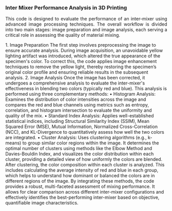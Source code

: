 ### Inter Mixer Performance Analysis in 3D Printing

<p align="justify">This code is designed to evaluate the performance of an inter-mixer using advanced image processing techniques. The overall workflow is divided into two main stages: image preparation and image analysis, each serving a critical role in assessing the quality of material mixing.</p>
1. Image Preparation
The first step involves preprocessing the image to ensure accurate analysis. During image acquisition, an unavoidable yellow lighting artifact was introduced, which altered the true appearance of the specimen's color. To correct this, the code applies image enhancement techniques to remove the yellow light, thereby restoring the specimen’s original color profile and ensuring reliable results in the subsequent analysis.
2. Image Analysis
Once the image has been corrected, it undergoes a comprehensive analysis to evaluate the inter-mixer's effectiveness in blending two colors (typically red and blue). This analysis is performed using three complementary methods:
•	Histogram Analysis: Examines the distribution of color intensities across the image and compares the red and blue channels using metrics such as entropy, correlation, and histogram intersection to evaluate the uniformity and quality of the mix.
•	Standard Index Analysis: Applies well-established statistical indices, including Structural Similarity Index (SSIM), Mean Squared Error (MSE), Mutual Information, Normalized Cross-Correlation (NCC), and KL-Divergence to quantitatively assess how well the two colors are integrated.
•	Cluster Analysis: Uses clustering algorithms (e.g., k-means) to group similar color regions within the image. It determines the optimal number of clusters using methods like the Elbow Method and Davies-Bouldin Index, and visualizes the color distribution within each cluster, providing a detailed view of how uniformly the colors are blended.
After clustering, the color composition within each cluster is analyzed. This includes calculating the average intensity of red and blue in each group, which helps to understand how dominant or balanced the colors are in different regions of the image.
By integrating these methods, the code provides a robust, multi-faceted assessment of mixing performance. It allows for clear comparison across different inter-mixer configurations and effectively identifies the best-performing inter-mixer based on objective, quantifiable image characteristics.
